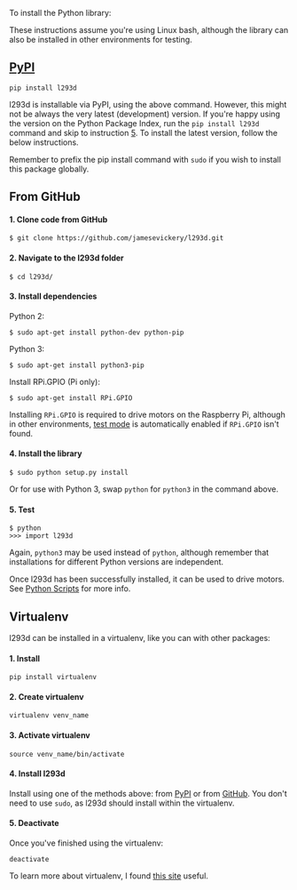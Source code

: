 To install the Python library:

These instructions assume you're using Linux bash, although the library can also be installed in other environments for testing.

## [PyPI](https://pypi.python.org/pypi/l293d/)

    pip install l293d

l293d is installable via PyPI, using the above command.
However, this might not be always the very latest (development) version.
If you're happy using the version on the Python Package Index,
run the `pip install l293d` command and skip to instruction [5](#5-test).
To install the latest version, follow the below instructions.

Remember to prefix the pip install command with `sudo` if you wish to install this package globally.


## From GitHub


#### 1. Clone code from GitHub

    $ git clone https://github.com/jamesevickery/l293d.git

#### 2. Navigate to the l293d folder

    $ cd l293d/

#### 3. Install dependencies

Python 2:

    $ sudo apt-get install python-dev python-pip

Python 3:

    $ sudo apt-get install python3-pip

Install RPi.GPIO (Pi only):

    $ sudo apt-get install RPi.GPIO

Installing `RPi.GPIO` is required to drive motors on the Raspberry Pi, although in other environments, [test mode](#test-mode) is automatically enabled if `RPi.GPIO` isn't found.

#### 4. Install the library

    $ sudo python setup.py install
    
Or for use with Python 3, swap `python` for `python3` in the command above.

#### 5. Test

    $ python
    >>> import l293d

Again, `python3` may be used instead of `python`, although remember that installations for different Python versions are independent.

Once l293d has been successfully installed, it can be used to drive motors. See [Python Scripts](python-scripts.md) for more info.


## Virtualenv

l293d can be installed in a virtualenv, like you can with other packages:

#### 1. Install

    pip install virtualenv
   
#### 2. Create virtualenv

    virtualenv venv_name

#### 3. Activate virtualenv

    source venv_name/bin/activate

#### 4. Install l293d

Install using one of the methods above: from [PyPI](#pypi) or from [GitHub](#from-github).
You don't need to use `sudo`, as l293d should install within the virtualenv.

#### 5. Deactivate

Once you've finished using the virtualenv:

    deactivate

To learn more about virtualenv, I found [this site](http://python-guide-pt-br.readthedocs.io/en/latest/dev/virtualenvs/) useful.
